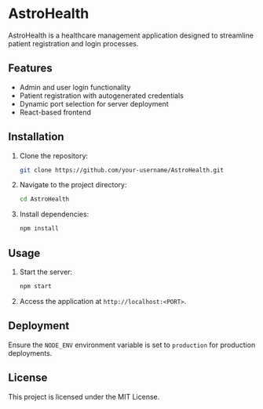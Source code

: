 # AstroHealth

AstroHealth is a healthcare management application designed to streamline patient registration and login processes.

## Features
- Admin and user login functionality
- Patient registration with autogenerated credentials
- Dynamic port selection for server deployment
- React-based frontend

## Installation
1. Clone the repository:
   ```bash
   git clone https://github.com/your-username/AstroHealth.git
   ```
2. Navigate to the project directory:
   ```bash
   cd AstroHealth
   ```
3. Install dependencies:
   ```bash
   npm install
   ```

## Usage
1. Start the server:
   ```bash
   npm start
   ```
2. Access the application at `http://localhost:<PORT>`.

## Deployment
Ensure the `NODE_ENV` environment variable is set to `production` for production deployments.

## License
This project is licensed under the MIT License.